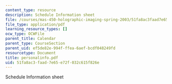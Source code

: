 ```yaml
---
content_type: resource
description: Schedule Information sheet
file: /courses/mas-450-holographic-imaging-spring-2003/51fa8ac3faad7e65e72f032c615f826e_personalinfo.pdf
file_type: application/pdf
learning_resource_types: []
ocw_type: OCWFile
parent_title: Calendar
parent_type: CourseSection
parent_uid: ef5de82e-994f-ffea-6aef-bcdf048249fd
resourcetype: Document
title: personalinfo.pdf
uid: 51fa8ac3-faad-7e65-e72f-032c615f826e
---
```

Schedule Information sheet

